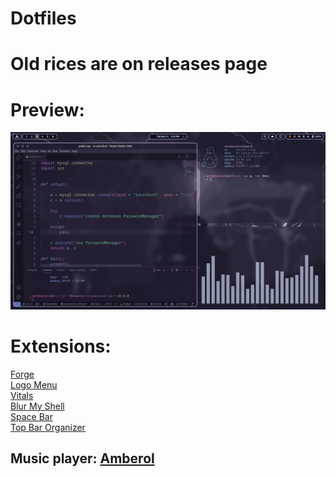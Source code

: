 # Dotfiles
 
 # Old rices are on releases page
 
# Preview:

![Alt text](image-1.png)

# Extensions:
<a href='https://extensions.gnome.org/extension/4481/forge/'> Forge </a>
<br>
<a href='https://extensions.gnome.org/extension/4451/logo-menu/'> Logo Menu </a>
<br>
<a href='https://extensions.gnome.org/extension/1460/vitals/'> Vitals </a>
<br>
<a href='https://extensions.gnome.org/extension/3193/blur-my-shell/'> Blur My Shell </a>
<br>
<a href='https://extensions.gnome.org/extension/5090/space-bar/'> Space Bar </a>
<br>
<a href='https://extensions.gnome.org/extension/4356/top-bar-organizer/'> Top Bar Organizer </a>


## Music player: <a href = 'https://flathub.org/apps/details/io.bassi.Amberol'> Amberol </a>
